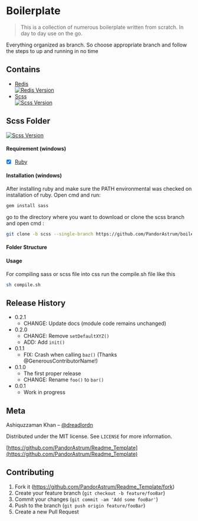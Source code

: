 # Boilerplate 
> This is a collection of numerous boilerplate written from scratch. In day to day use on the go. 

Everything organized as branch. So choose appropriate branch and follow the steps to up and running in no time

## Contains
- [Redis](#redis-folder)    
[![Redis Version][redis-image]][redis-url]
- [Scss](#scss-folder)  
[![Scss Version][scss-image]][scss-url]



## Scss Folder 
[![Scss Version][scss-image]][scss-url]
#### Requirement (windows)
- [x] [Ruby](https://rubyinstaller.org/) 

#### Installation (windows)
After installing ruby and make sure the PATH environmental was checked on installation of ruby. Open cmd and run:

```bash
gem install sass
```

go to the directory where you want to download or clone the scss branch and open cmd :

```bash
git clone -b scss --single-branch https://github.com/PandorAstrum/boilerplate.git
```

#### Folder Structure

#### Usage
For compiling sass or scss file into css run the compile.sh file like this

```bash
sh compile.sh
```

<!-- Markdown link & img dfn's -->
[redis-image]: https://img.shields.io/badge/Redis-2.4-yellow.svg?style=for-the-badge&logo=redis
[redis-url]: https://www.python.org/

[scss-image]: https://img.shields.io/badge/Sass-3.7.4-yellow.svg?style=for-the-badge&logo=sass
[scss-url]: https://www.npmjs.com/
[npm-downloads]: https://img.shields.io/npm/dm/datadog-metrics.svg?style=flat-square

[travis-image]: https://travis-ci.org/PandorAstrum/_vault.svg?branch=master
[travis-url]: https://travis-ci.org/PandorAstrum/_vault

[appveyor-image]: https://ci.appveyor.com/api/projects/status/8dxrtild5jew79pq?svg=true
[appveyor-url]: https://ci.appveyor.com/project/PandorAstrum/vault

[ReadTheDoc]: https://github.com/yourname/yourproject/wiki

## Release History

* 0.2.1
    * CHANGE: Update docs (module code remains unchanged)
* 0.2.0
    * CHANGE: Remove `setDefaultXYZ()`
    * ADD: Add `init()`
* 0.1.1
    * FIX: Crash when calling `baz()` (Thanks @GenerousContributorName!)
* 0.1.0
    * The first proper release
    * CHANGE: Rename `foo()` to `bar()`
* 0.0.1
    * Work in progress

## Meta

Ashiquzzaman Khan – [@dreadlordn](https://twitter.com/dreadlordn)

Distributed under the MIT license. See ``LICENSE`` for more information.

[https://github.com/PandorAstrum/Readme_Template](https://github.com/PandorAstrum/Readme_Template)

## Contributing

1. Fork it (<https://github.com/PandorAstrum/Readme_Template/fork>)
2. Create your feature branch (`git checkout -b feature/fooBar`)
3. Commit your changes (`git commit -am 'Add some fooBar'`)
4. Push to the branch (`git push origin feature/fooBar`)
5. Create a new Pull Request